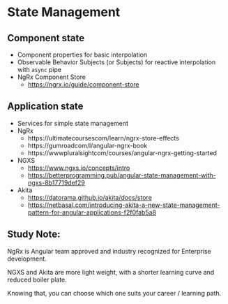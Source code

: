 # State Management

## Component state

- Component properties for basic interpolation
- Observable Behavior Subjects (or Subjects) for reactive interpolation with `async` pipe
- NgRx Component Store
  - https://ngrx.io/guide/component-store

## Application state

- Services for simple state management
- NgRx
  - https://ultimatecoursescom/learn/ngrx-store-effects
  - https://gumroadcom/l/angular-ngrx-book
  - https://wwwpluralsightcom/courses/angular-ngrx-getting-started
- NGXS
  - https://www.ngxs.io/concepts/intro
  - https://betterprogramming.pub/angular-state-management-with-ngxs-8b17719def29
- Akita
  - https://datorama.github.io/akita/docs/store
  - https://netbasal.com/introducing-akita-a-new-state-management-pattern-for-angular-applications-f2f0fab5a8

## Study Note:

NgRx is Angular team approved and industry recognized for Enterprise development.

NGXS and Akita are more light weight, with a shorter learning curve and reduced boiler plate.

Knowing that, you can choose which one suits your career / learning path.
